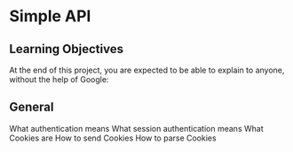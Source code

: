 # Simple API

## Learning Objectives
At the end of this project, you are expected to be able to explain to anyone, without the help of Google:

## General
What authentication means
What session authentication means
What Cookies are
How to send Cookies
How to parse Cookies
